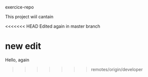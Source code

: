 
 exercice-repo


This project wiil cantain

<<<<<<< HEAD
Edited again in master branch

new edit
=======
Hello, again
>>>>>>> remotes/origin/developer
